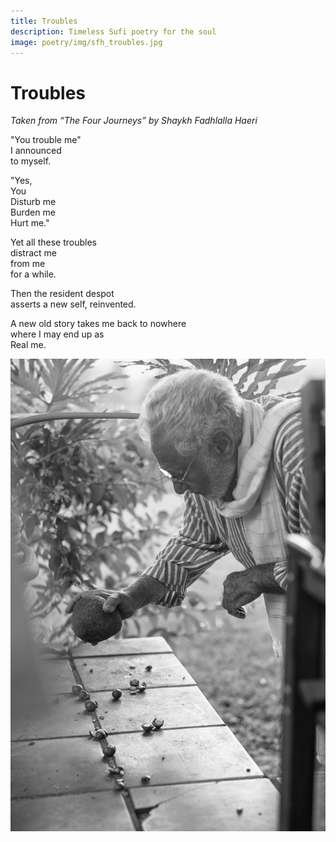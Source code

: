 ```yaml
---
title: Troubles
description: Timeless Sufi poetry for the soul
image: poetry/img/sfh_troubles.jpg
---
```


# Troubles

_Taken from “The Four Journeys” by Shaykh Fadhlalla Haeri_

"You trouble me"  
I announced  
to myself.  
  
"Yes,  
You  
Disturb me  
Burden me  
Hurt me."  
  
Yet all these troubles  
distract me  
from me  
for a while.  
  
Then the resident despot  
asserts a new self, reinvented.  
  
A new old story takes me back to nowhere  
where I may end up as  
Real me.  

![Troubled](./img/sfh_troubles.jpg)